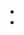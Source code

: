 
- 
- 

<!---
JalalpurSoundarya/JalalpurSoundarya is a ✨ special ✨ repository because its `README.md` (this file) appears on your GitHub profile.
You can click the Preview link to take a look at your changes.
--->
